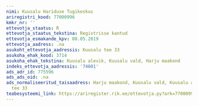```yaml
---
nimi: Kuusalu Hariduse Tugikeskus
ariregistri_kood: 77000996
kmkr_nr: ''
ettevotja_staatus: R
ettevotja_staatus_tekstina: Registrisse kantud
ettevotja_esmakande_kpv: 08.05.2019
ettevotja_aadress: .na
asukoht_ettevotja_aadressis: Kuusalu tee 33
asukoha_ehak_kood: 3714
asukoha_ehak_tekstina: Kuusalu alevik, Kuusalu vald, Harju maakond
indeks_ettevotja_aadressis: '74601'
ads_adr_id: 775596
ads_ads_oid: .na
ads_normaliseeritud_taisaadress: Harju maakond, Kuusalu vald, Kuusalu alevik, Kuusalu
  tee 33
teabesysteemi_link: https://ariregister.rik.ee/ettevotja.py?ark=77000996&ref=rekvisiidid
---
```


